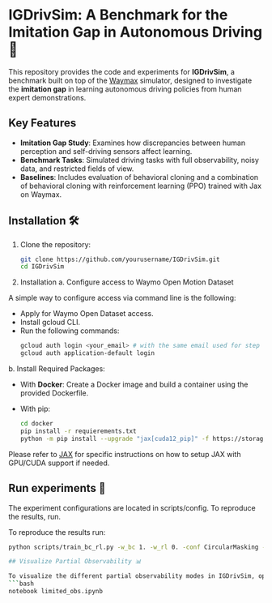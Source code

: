 # IGDrivSim: A Benchmark for the Imitation Gap in Autonomous Driving 🚗

This repository provides the code and experiments for **IGDrivSim**, a benchmark built on top of the [Waymax](https://github.com/waymo-research/waymax.git) simulator, designed to investigate the **imitation gap** in learning autonomous driving policies from human expert demonstrations.

## Key Features
- **Imitation Gap Study**: Examines how discrepancies between human perception and self-driving sensors affect learning.
- **Benchmark Tasks**: Simulated driving tasks with full observability, noisy data, and restricted fields of view.
- **Baselines**: Includes evaluation of behavioral cloning and a combination of behavioral cloning with reinforcement learning (PPO) trained with Jax on Waymax.

## Installation 🛠️

1. Clone the repository:
   ```bash
   git clone https://github.com/yourusername/IGDrivSim.git
   cd IGDrivSim

2. Installation
a. Configure access to Waymo Open Motion Dataset

A simple way to configure access via command line is the following:

- Apply for Waymo Open Dataset access.
- Install gcloud CLI.
- Run the following commands:
    ```bash
    gcloud auth login <your_email> # with the same email used for step 1.
    gcloud auth application-default login

b. Install Required Packages:

- With **Docker**: Create a Docker image and build a container using the provided Dockerfile.

- With pip:
    ```bash
    cd docker
    pip install -r requierements.txt
    python -m pip install --upgrade "jax[cuda12_pip]" -f https://storage.googleapis.com/jax-releases/jax_cuda_releases.html

Please refer to [JAX](https://github.com/google/jax#installation) for specific instructions on how to setup JAX with GPU/CUDA support if needed.

## Run experiments 🔄

The experiment configurations are located in scripts/config. To reproduce the results, run.

To reproduce the results run:
   ```bash
   python scripts/train_bc_rl.py -w_bc 1. -w_rl 0. -conf CircularMasking --radius 4```

## Visualize Partial Observability 📊

To visualize the different partial observability modes in IGDrivSim, open the notebook:
   ```bash
   notebook limited_obs.ipynb


